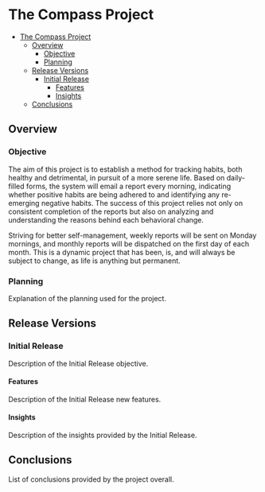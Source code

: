 # The Compass Project

- [The Compass Project](#the-compass-project)
	- [Overview ](#overview-)
		- [Objective ](#objective-)
		- [Planning ](#planning-)
	- [Release Versions ](#release-versions-)
		- [Initial Release ](#initial-release-)
			- [Features ](#features-)
			- [Insights ](#insights-)
	- [Conclusions ](#conclusions-)

## Overview <a name="overview"></a>

### Objective <a name="objective"></a>

The aim of this project is to establish a method for tracking habits, both healthy and detrimental, in pursuit of a more serene life. Based on daily-filled forms, the system will email a report every morning, indicating whether positive habits are being adhered to and identifying any re-emerging negative habits. The success of this project relies not only on consistent completion of the reports but also on analyzing and understanding the reasons behind each behavioral change.

Striving for better self-management, weekly reports will be sent on Monday mornings, and monthly reports will be dispatched on the first day of each month. This is a dynamic project that has been, is, and will always be subject to change, as life is anything but permanent.

### Planning <a name="planning"></a>

Explanation of the planning used for the project.

## Release Versions <a name="release-versions"></a>

### Initial Release <a name="initial-release"></a>

Description of the Initial Release objective.

#### Features <a name="features1"></a>

Description of the Initial Release new features.

#### Insights <a name="insights1"></a>

Description of the insights provided by the Initial Release.

## Conclusions <a name="conclusions"></a>

List of conclusions provided by the project overall.